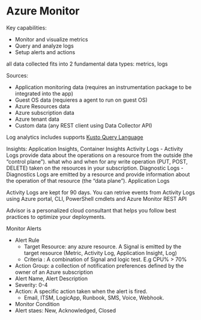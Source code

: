 # Azure Monitor

Key capabilities:

* Monitor and visualize metrics
* Query and analyze logs
* Setup alerts and actions

all data collected fits into 2 fundamental data types: metrics, logs

Sources:

* Application monitoring data (requires an instrumentation package to be integrated into the app)
* Guest OS data (requieres a agent to run on guest OS)
* Azure Resources data
* Azure subscription data
* Azure tenant data
* Custom data (any REST client using Data Collector API)

Log analytics includes supports [Kusto Query Language](https://docs.microsoft.com/en-us/azure/data-explorer/kusto/query/)

Insights: Application Insights, Container Insights Activity Logs - Activity Logs provide data about the operations on a resource from the outside (the “control plane”). what who and when for any write operation (PUT, POST, DELETE) taken on the resources in your subscription. Diagnostic Logs - Diagnostics Logs are emitted by a resource and provide information about the operation of that resource (the “data plane”). Application Logs

Activity Logs are kept for 90 days. You can retrive events from Activity Logs using Azure portal, CLI, PowerShell cmdlets and Azure Monitor REST API

Advisor is a personalized cloud consultant that helps you follow best practices to optimize your deployments.

Monitor Alerts

* Alert Rule
  * Target Resource: any azure resource. A Signal is emitted by the target resource (Metric, Activity Log, Application Insight, Log)
  * Criteria : A combination of Signal and logic test. E.g CPU% > 70%
* Action Group: a collection of notification preferences defined by the owner of an Azure subscription
* Alert Name, Alert Description
* Severity: 0-4
* Action: A specific action taken when the alert is fired.
  * Email, ITSM, LogicApp, Runbook, SMS, Voice, Webhook.
* Monitor Condition
* Alert staes: New, Acknowledged, Closed
